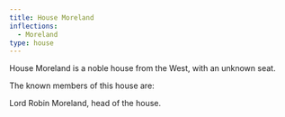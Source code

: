 ```yaml
---
title: House Moreland
inflections:
  - Moreland
type: house
---
```


House Moreland is a noble house from the West, with an unknown seat.

The known members of this house are:

Lord Robin Moreland, head of the house.


